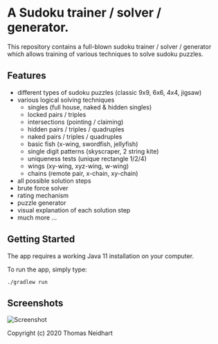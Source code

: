 A Sudoku trainer / solver / generator.
======================================

This repository contains a full-blown sudoku trainer / solver / generator
which allows training of various techniques to solve sudoku puzzles.

## Features

 * different types of sudoku puzzles (classic 9x9, 6x6, 4x4, jigsaw)
 * various logical solving techniques
   - singles (full house, naked & hidden singles)
   - locked pairs / triples
   - intersections (pointing / claiming)
   - hidden pairs / triples / quadruples
   - naked pairs / triples / quadruples
   - basic fish (x-wing, swordfish, jellyfish)
   - single digit patterns (skyscraper, 2 string kite)
   - uniqueness tests (unique rectangle 1/2/4)
   - wings (xy-wing, xyz-wing, w-wing)
   - chains (remote pair, x-chain, xy-chain)
 * all possible solution steps
 * brute force solver
 * rating mechanism
 * puzzle generator
 * visual explanation of each solution step
 * much more ...
 
## Getting Started

The app requires a working Java 11 installation on your computer.

To run the app, simply type:

```
./gradlew run
```

## Screenshots

![Screenshot](https://raw.githubusercontent.com/netomi/sudoku-trainer/master/screenshots/sudoku-trainer-screenshot.png)

Copyright (c) 2020 Thomas Neidhart

